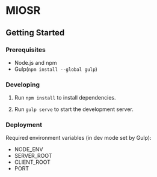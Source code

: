 # MIOSR

## Getting Started

### Prerequisites

- Node.js and npm
- Gulp(`npm install --global gulp`)

### Developing

1. Run `npm install` to install dependencies.

2. Run `gulp serve` to start the development server.

### Deployment

Required environment variables (in dev mode set by Gulp):
* NODE_ENV
* SERVER_ROOT
* CLIENT_ROOT
* PORT
